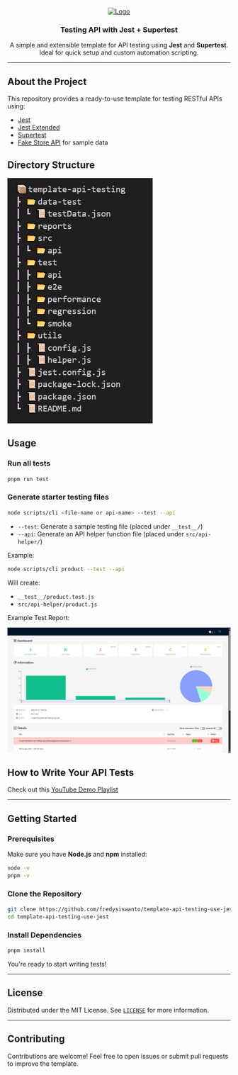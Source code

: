 <!-- PROJECT LOGO -->
<br />
<p align="center">
  <a href="https://github.com/fredysiswanto/">
    <img src="https://fredysiswanto.github.io/projects/assets/images/logo_white.svg" alt="Logo" width="200" height="auto">
  </a>
</p>

<h3 align="center">Testing API with Jest + Supertest</h3>

<p align="center">
   A simple and extensible template for API testing using <strong>Jest</strong> and <strong>Supertest</strong>. <br/>
  Ideal for quick setup and custom automation scripting.
</p>

---

## About the Project

This repository provides a ready-to-use template for testing RESTful APIs using:

- [Jest](https://jestjs.io/docs/)
- [Jest Extended](https://jest-extended.jestcommunity.dev/docs/matchers/)
- [Supertest](https://github.com/ladjs/supertest#readme)
- [Fake Store API](https://fakestoreapi.com/) for sample data

## Directory Structure

![Directory Structure](image.png)

## Usage

### Run all tests

```bash
pnpm run test
```

### Generate starter testing files

```bash
node scripts/cli <file-name or api-name> --test --api
```

- `--test`: Generate a sample testing file (placed under `__test__/`)
- `--api`: Generate an API helper function file (placed under `src/api-helper/`)

Example:

```bash
node scripts/cli product --test --api
```

Will create:

- `__test__/product.test.js`
- `src/api-helper/product.js`

Example Test Report:

![Sample Report](sample_report.png)

## How to Write Your API Tests

Check out this [YouTube Demo Playlist](https://www.youtube.com/playlist?list=PLm2QKf1dhlBAZ2MUieV2sAV5-Vdvl-ICh)

---

## Getting Started

### Prerequisites

Make sure you have **Node.js** and **npm** installed:

```bash
node -v
pnpm -v
```

### Clone the Repository

```bash
git clone https://github.com/fredysiswanto/template-api-testing-use-jest.git
cd template-api-testing-use-jest
```

### Install Dependencies

```bash
pnpm install
```

You're ready to start writing tests!

---

## License

Distributed under the MIT License. See [`LICENSE`](LICENSE) for more information.

---

## Contributing

Contributions are welcome! Feel free to open issues or submit pull requests to improve the template.
